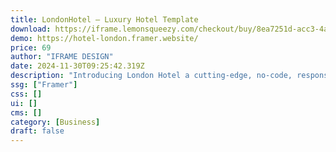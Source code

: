 ```yaml
---
title: LondonHotel — Luxury Hotel Template
download: https://iframe.lemonsqueezy.com/checkout/buy/8ea7251d-acc3-4abd-8879-d0b2eebf5e82
demo: https://hotel-london.framer.website/
price: 69
author: "IFRAME DESIGN"
date: 2024-11-30T09:25:42.319Z
description: "Introducing London Hotel a cutting-edge, no-code, responsive hotel Framer template designed to cater to the unique needs of the modern hotelier."
ssg: ["Framer"]
css: []
ui: []
cms: []
category: [Business]
draft: false
---
```

